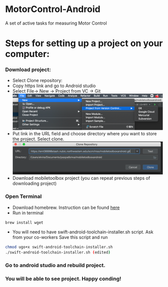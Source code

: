 # MotorControl-Android
A set of active tasks for measuring Motor Control


# Steps for setting up a project on your computer:
### Download project:
- Select Clone repository:
- Copy https link and go to Android studio
- Select File-> New -> Project from VC -> Git
![DatePicker](readmeImgs/proj_from_git.png)
- Put link in the URL field and choose directory where you want to store the project. Select clone.
![DatePicker](readmeImgs/clone_proj.png)
- Download mobiletoolbox project (you can repeat previous steps of downloading project)

### Open Terminal
- Download homebrew. Instruction can be found [here](https://brew.sh/)
- Run in terminal
```sh
brew install wget
```
- You will need to have swift-android-toolchain-installer.sh  script. Ask from your co-workers
Save this script and run
```sh
chmod ugo+x swift-android-toolchain-installer.sh
./swift-android-toolchain-installer.sh (edited)
```

### Go to android studio and rebuild project.

### You will be able to see project. Happy conding!
